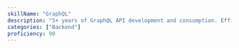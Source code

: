 ```yaml
---
skillName: "GraphQL"
description: "5+ years of GraphQL API development and consumption. Efficient data fetching for modern React applications, API design, and frontend-backend integration."
categories: ["Backend"]
proficiency: 90
---
```

